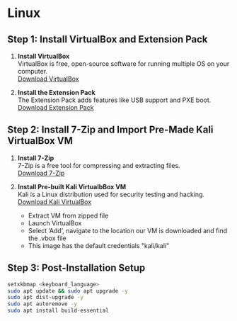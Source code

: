 # Linux

## Step 1: Install VirtualBox and Extension Pack

1. **Install VirtualBox**  
   VirtualBox is free, open-source software for running multiple OS on your computer.  
   [Download VirtualBox](https://www.oracle.com/virtualization/virtualbox/)

2. **Install the Extension Pack**  
   The Extension Pack adds features like USB support and PXE boot.  
   [Download Extension Pack](https://www.oracle.com/virtualization/virtualbox/)

## Step 2: Install 7-Zip and Import Pre-Made Kali VirtualBox VM

1. **Install 7-Zip**  
   7-Zip is a free tool for compressing and extracting files.  
   [Download 7-Zip](https://www.7-zip.org/)

3. **Install Pre-built Kali VirtualbBox VM**  
   Kali is a Linux distribution used for security testing and hacking.  
   [Download Kali VirtualBox](https://www.kali.org/get-kali/#kali-virtual-machines)
   - Extract VM from zipped file
   - Launch VirtualBox
   - Select ‘Add’, navigate to the location our VM is downloaded and find the .vbox file
   - This image has the default credentials "kali/kali"

## Step 3: Post-Installation Setup

```bash
setxkbmap <keyboard_language>
sudo apt update && sudo apt upgrade -y
sudo apt dist-upgrade -y
sudo apt autoremove -y
sudo apt install build-essential
```
